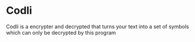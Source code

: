 # Codli
Codli is a encrypter and decrypted that turns your text into a set of symbols which can only be decrypted by this program
